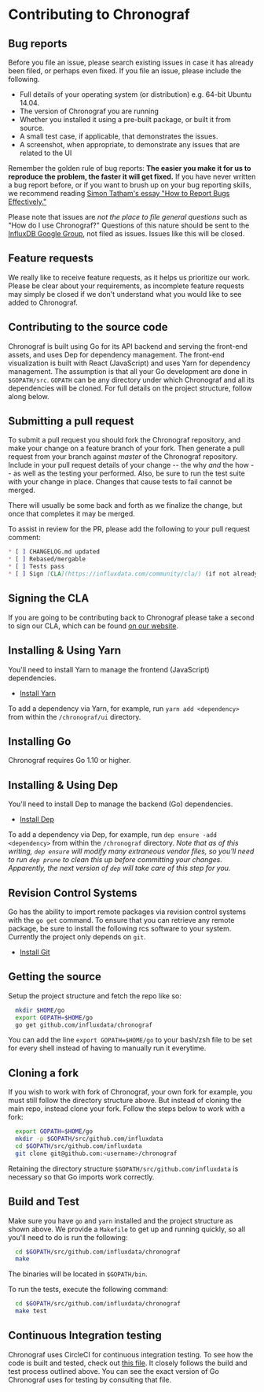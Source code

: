 # Contributing to Chronograf

## Bug reports

Before you file an issue, please search existing issues in case it has already been filed, or perhaps even fixed. If you file an issue, please include the following.

* Full details of your operating system (or distribution) e.g. 64-bit Ubuntu 14.04.
* The version of Chronograf you are running
* Whether you installed it using a pre-built package, or built it from source.
* A small test case, if applicable, that demonstrates the issues.
* A screenshot, when appropriate, to demonstrate any issues that are related to the UI

Remember the golden rule of bug reports: **The easier you make it for us to reproduce the problem, the faster it will get fixed.**
If you have never written a bug report before, or if you want to brush up on your bug reporting skills, we recommend reading [Simon Tatham's essay "How to Report Bugs Effectively."](http://www.chiark.greenend.org.uk/~sgtatham/bugs.html)

Please note that issues are _not the place to file general questions_ such as "How do I use Chronograf?" Questions of this nature should be sent to the [InfluxDB Google Group](https://groups.google.com/forum/#!forum/influxdb), not filed as issues. Issues like this will be closed.

## Feature requests

We really like to receive feature requests, as it helps us prioritize our work. Please be clear about your requirements, as incomplete feature requests may simply be closed if we don't understand what you would like to see added to Chronograf.

## Contributing to the source code

Chronograf is built using Go for its API backend and serving the front-end assets, and uses Dep for dependency management. The front-end visualization is built with React (JavaScript) and uses Yarn for dependency management. The assumption is that all your Go development are done in `$GOPATH/src`. `GOPATH` can be any directory under which Chronograf and all its dependencies will be cloned. For full details on the project structure, follow along below.

## Submitting a pull request

To submit a pull request you should fork the Chronograf repository, and make your change on a feature branch of your fork. Then generate a pull request from your branch against _master_ of the Chronograf repository. Include in your pull request details of your change -- the why _and_ the how -- as well as the testing your performed. Also, be sure to run the test suite with your change in place. Changes that cause tests to fail cannot be merged.

There will usually be some back and forth as we finalize the change, but once that completes it may be merged.

To assist in review for the PR, please add the following to your pull request comment:

```md
* [ ] CHANGELOG.md updated
* [ ] Rebased/mergable
* [ ] Tests pass
* [ ] Sign [CLA](https://influxdata.com/community/cla/) (if not already signed)
```

## Signing the CLA

If you are going to be contributing back to Chronograf please take a second to sign our CLA, which can be found
[on our website](https://influxdata.com/community/cla/).

## Installing & Using Yarn

You'll need to install Yarn to manage the frontend (JavaScript) dependencies.

* [Install Yarn](https://yarnpkg.com/en/docs/install)

To add a dependency via Yarn, for example, run `yarn add <dependency>` from within the `/chronograf/ui` directory.

## Installing Go

Chronograf requires Go 1.10 or higher.

## Installing & Using Dep

You'll need to install Dep to manage the backend (Go) dependencies.

* [Install Dep](https://github.com/golang/dep)

To add a dependency via Dep, for example, run `dep ensure -add <dependency>` from within the `/chronograf` directory. _Note that as of this writing, `dep ensure` will modify many extraneous vendor files, so you'll need to run `dep prune` to clean this up before committing your changes. Apparently, the next version of `dep` will take care of this step for you._

## Revision Control Systems

Go has the ability to import remote packages via revision control systems with the `go get` command. To ensure that you can retrieve any remote package, be sure to install the following rcs software to your system.
Currently the project only depends on `git`.

* [Install Git](http://git-scm.com/book/en/Getting-Started-Installing-Git)

## Getting the source

Setup the project structure and fetch the repo like so:

```bash
  mkdir $HOME/go
  export GOPATH=$HOME/go
  go get github.com/influxdata/chronograf
```

You can add the line `export GOPATH=$HOME/go` to your bash/zsh file to be set for every shell instead of having to manually run it everytime.

## Cloning a fork

If you wish to work with fork of Chronograf, your own fork for example, you must still follow the directory structure above. But instead of cloning the main repo, instead clone your fork. Follow the steps below to work with a fork:

```bash
  export GOPATH=$HOME/go
  mkdir -p $GOPATH/src/github.com/influxdata
  cd $GOPATH/src/github.com/influxdata
  git clone git@github.com:<username>/chronograf
```

Retaining the directory structure `$GOPATH/src/github.com/influxdata` is necessary so that Go imports work correctly.

## Build and Test

Make sure you have `go` and `yarn` installed and the project structure as shown above. We provide a `Makefile` to get up and running quickly, so all you'll need to do is run the following:

```bash
  cd $GOPATH/src/github.com/influxdata/chronograf
  make
```

The binaries will be located in `$GOPATH/bin`.

To run the tests, execute the following command:

```bash
  cd $GOPATH/src/github.com/influxdata/chronograf
  make test
```

## Continuous Integration testing

Chronograf uses CircleCI for continuous integration testing. To see how the code is built and tested, check out [this file](https://github.com/influxdata/chronograf/blob/master/Makefile). It closely follows the build and test process outlined above. You can see the exact version of Go Chronograf uses for testing by consulting that file.
